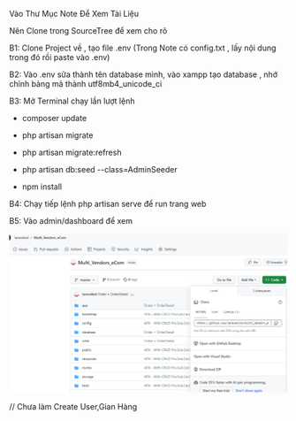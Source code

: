 <!-- ? Quản Lý Sàn Thương Mại Điện Tử  -->

Vào Thư Mục Note Để Xem Tài Liệu

Nên Clone trong SourceTree để xem cho rõ

B1: Clone Project về , tạo file .env (Trong Note có config.txt , lấy nội dung trong đó rồi paste vào .env)

B2: Vào .env sửa thành tên database mình, vào xampp tạo database , nhớ chỉnh bảng mã thành utf8mb4_unicode_ci

B3: Mở Terminal chạy lần lượt lệnh 

+ composer update
  
+ php artisan migrate
  
+ php artisan migrate:refresh
  
+ php artisan db:seed --class=AdminSeeder
  
  
+ npm install
  
B4: Chạy tiếp lệnh php artisan serve để run trang web

B5: Vào admin/dashboard để xem


![Clone](image.png)



// Chưa làm Create User,Gian Hàng
